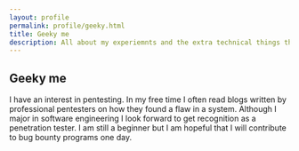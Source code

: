 ```yaml
---
layout: profile
permalink: profile/geeky.html
title: Geeky me
description: All about my experiemnts and the extra technical things that I do.
---
```


## Geeky me

I have an interest in pentesting. In my free time I often read blogs written by professional pentesters on how they found a flaw in a system. Although I major in software engineering I look forward to get recognition as a penetration tester. I am still a beginner but I am hopeful that I will contribute to bug bounty programs one day.
